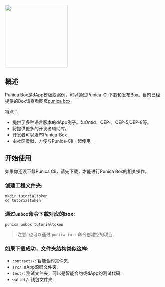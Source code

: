 

<img src="https://avatars1.githubusercontent.com/u/43718245?s=400&amp;u=84eeb52003e5c32628fcc9cb23edd54d8596cf54&amp;v=4" height="200" width="200">

## 概述

Punica Box是dApp模板或案例，可以通过Punica-Cli下载和发布Box。目前已经提供的Box请查看网页[punica box](https://github.com/punica-box/)



特点：
* 提供了多种语言版本的dApp例子。如Ontid，OEP-，OEP-5,OEP-8等。
* 将提供更多的开发者辅助库。
* 开发者可以发布Punica-Box
* 由社区贡献，方便与Punica-Cli一起使用。


## 开始使用

如果你还没下载Punica Cli，请先下载，才能进行Punica Box的相关操作。

### 创建工程文件夹:

```shell
mkdir tutorialtoken
cd tutorialtoken
```
### 通过```unbox```命令下载对应的box:

```shell
punica unbox tutorialtoken
```

> 注意: 也可以通过 ```punica init``` 命令创建空的项目.


### 如果下载成功，文件夹结构类似这样:

- `contracts/`: 智能合约文件夹.
- `src/`: aApp源码文件夹.
- `test/`: 测试文件夹，可以是智能合约或dApp的测试代码.
- `wallet/`: 钱包文件夹.

